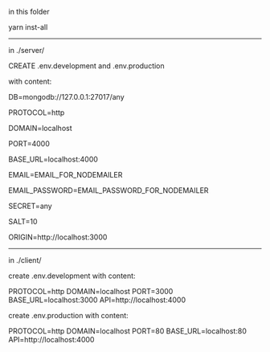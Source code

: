in this folder

yarn inst-all

---

in ./server/

CREATE .env.development and .env.production

with content:

DB=mongodb://127.0.0.1:27017/any

PROTOCOL=http

DOMAIN=localhost

PORT=4000

BASE_URL=localhost:4000

EMAIL=EMAIL_FOR_NODEMAILER

EMAIL_PASSWORD=EMAIL_PASSWORD_FOR_NODEMAILER

SECRET=any

SALT=10

ORIGIN=http://localhost:3000

---

in ./client/

create .env.development with content:

PROTOCOL=http
DOMAIN=localhost
PORT=3000
BASE_URL=localhost:3000
API=http://localhost:4000

create .env.production with content:

PROTOCOL=http
DOMAIN=localhost
PORT=80
BASE_URL=localhost:80
API=http://localhost:4000
